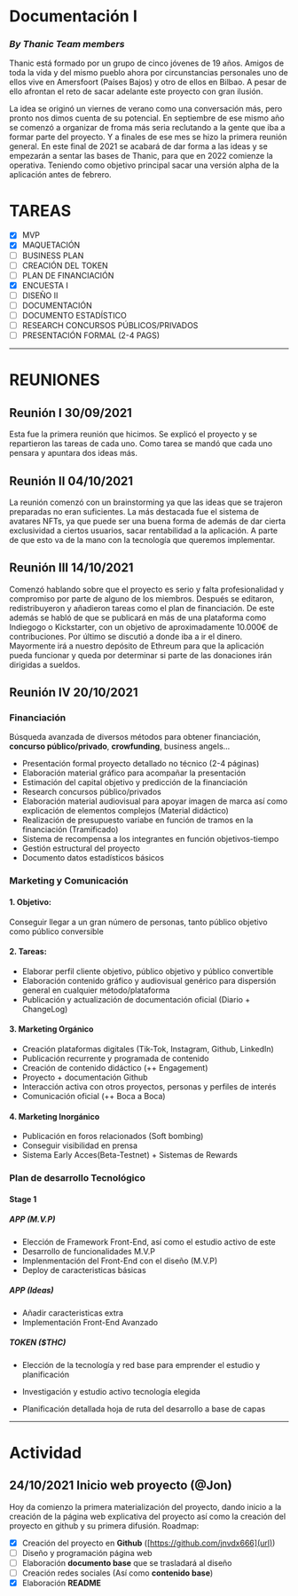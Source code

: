 # Documentación I
### _By Thanic Team members_

Thanic está formado por un grupo de cinco jóvenes de 19 años. Amigos de toda la vida y del mismo pueblo ahora por circunstancias personales uno de ellos vive en Amersfoort (Países Bajos) y otro de ellos en Bilbao. A pesar de ello afrontan el reto de sacar adelante este proyecto con gran ilusión.

La idea se originó un viernes de verano como una conversación más, pero pronto nos dimos cuenta de su potencial. En septiembre de ese mismo año se comenzó a organizar de froma más seria reclutando a la gente que iba a formar parte del proyecto. Y a finales de ese mes se hizo la primera reunión general. En este final de 2021 se acabará de dar forma a las ideas y se empezarán a sentar las bases de Thanic, para que en 2022 comienze la operativa. Teniendo como objetivo principal sacar una versión alpha de la aplicación antes de febrero.

# TAREAS

- [x] MVP
- [x] MAQUETACIÓN
- [ ] BUSINESS PLAN
- [ ] CREACIÓN DEL TOKEN 
- [ ] PLAN DE FINANCIACIÓN 
- [x] ENCUESTA I
- [ ] DISEÑO II
- [ ] DOCUMENTACIÓN
- [ ] DOCUMENTO ESTADÍSTICO
- [ ] RESEARCH CONCURSOS PÚBLICOS/PRIVADOS
- [ ] PRESENTACIÓN FORMAL (2-4 PAGS)

---

# REUNIONES 

## Reunión I 30/09/2021

Esta fue la primera reunión que hicimos. Se explicó el proyecto y se repartieron las tareas de cada uno.
Como tarea se mandó que cada uno pensara y apuntara dos ideas más.

## Reunión II 04/10/2021

La reunión comenzó con un brainstorming ya que las ideas que se trajeron preparadas no eran suficientes.  La más destacada fue el sistema de avatares NFTs, ya que puede ser una buena forma de además de dar cierta exclusividad a ciertos usuarios, sacar rentabilidad a la aplicación. A parte de que esto va de la mano con la tecnología que queremos implementar.

## Reunión III 14/10/2021

Comenzó hablando sobre que el proyecto es serio y falta profesionalidad y compromiso por parte de alguno de los miembros. Después se editaron, redistribuyeron y añadieron tareas como el plan de financiación. De este además se habló de que se publicará en más de una plataforma como Indiegogo o Kickstarter, con un objetivo de aproximadamente 10.000€ de contribuciones. Por último se discutió a donde iba a ir el dinero. Mayormente irá a nuestro depósito de Ethreum para que la aplicación pueda funcionar y queda por determinar si parte de las donaciones irán dirigidas a sueldos.


## Reunión IV 20/10/2021


### Financiación



Búsqueda avanzada de diversos métodos para obtener financiación, **concurso público/privado**, **crowfunding**, business angels...

- Presentación formal proyecto detallado no técnico (2-4 páginas)
- Elaboración material gráfico para acompañar la presentación
- Estimación del capital objetivo y predicción de la financiación
- Research concursos público/privados
- Elaboración material audiovisual para apoyar imagen de marca así como explicación de elementos complejos (Material didáctico)
- Realización de presupuesto variabe en función de tramos en la financiación (Tramificado)
- Sistema de recompensa a los integrantes en función objetivos-tiempo
- Gestión estructural del proyecto
- Documento datos estadísticos básicos

### Marketing y Comunicación

#### 1. Objetivo:

Conseguir llegar a un gran número de personas, tanto público objetivo como público conversible

#### 2. Tareas:

- Elaborar perfil cliente objetivo, público objetivo y público convertible
- Elaboración contenido gráfico y audiovisual genérico para dispersión general en cualquier método/plataforma
- Publicación y actualización de documentación oficial (Diario + ChangeLog)

#### 3. Marketing Orgánico

- Creación plataformas digitales (Tik-Tok, Instagram, Github, LinkedIn)
- Publicación recurrente y programada de contenido
- Creación de contenido didáctico (++ Engagement)
- Proyecto + documentación Github
- Interacción activa con otros proyectos, personas y perfiles de interés
- Comunicación oficial (++ Boca a Boca)

#### 4. Marketing Inorgánico

- Publicación en foros relacionados (Soft bombing)
- Conseguir visibilidad en prensa
- Sistema Early Acces(Beta-Testnet) + Sistemas de Rewards

### Plan de desarrollo Tecnológico

#### Stage 1

##### APP (M.V.P)

- Elección de Framework Front-End, así como el estudio activo de este
- Desarrollo de funcionalidades M.V.P
- Implenmentación del Front-End con el diseño (M.V.P)
- Deploy de caracteristicas básicas

##### APP (Ideas)

- Añadir caracteristicas extra
- Implementación Front-End Avanzado

##### TOKEN ($THC)

- Elección de la tecnología y red base para emprender el estudio y planificación
- Investigación y estudio activo tecnología elegida


- Planificación detallada hoja de ruta del desarrollo a base de capas

---

# Actividad

## 24/10/2021 Inicio web proyecto (@Jon)

Hoy da comienzo la primera materialización del proyecto, dando inicio a la creación de la página web explicativa del proyecto así como la creación del proyecto en github y su primera difusión. Roadmap:

- [x] Creación del proyecto en **Github** ([https://github.com/jnvdx666](url))
- [ ] Diseño y programación página web 
- [ ] Elaboración **documento base** que se trasladará al diseño
- [ ] Creación redes sociales (Así como **contenido base**)
- [x] Elaboración **README**

